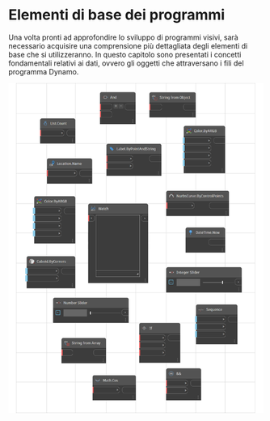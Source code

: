 # Elementi di base dei programmi

Una volta pronti ad approfondire lo sviluppo di programmi visivi, sarà necessario acquisire una comprensione più dettagliata degli elementi di base che si utilizzeranno. In questo capitolo sono presentati i concetti fondamentali relativi ai dati, ovvero gli oggetti che attraversano i fili del programma Dynamo.

![](../images/5-3/buildingblocksofprogram.png)
